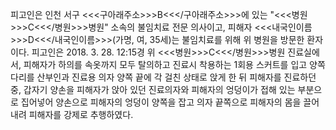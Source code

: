 피고인은 인천 서구 <<<구아래주소>>>B<<</구아래주소>>>에 있는 "<<<병원>>>C<<</병원>>>병원" 소속의 불임치료 전문 의사이고, 피해자 <<<내국인이름>>>D<<</내국인이름>>>(가명, 여, 35세)는 불임치료를 위해 위 병원을 방문한 환자이다.
피고인은 2018. 3. 28. 12:15경 위 <<<병원>>>C<<</병원>>>병원 진료실에서, 피해자가 하의를 속옷까지 모두 탈의하고 진료시 착용하는 1회용 스커트를 입고 양쪽 다리를 산부인과 진료용 의자 양쪽 끝에 각 걸친 상태로 앉게 한 뒤 피해자를 진료하던 중, 갑자기 양손을 피해자가 앉아 있던 진료의자와 피해자의 엉덩이가 접해 있는 부분으로 집어넣어 양손으로 피해자의 엉덩이 양쪽을 잡고 의자 끝쪽으로 피해자의 몸을 끌어내려 피해자를 강제로 추행하였다.